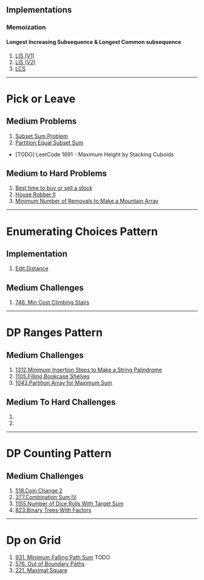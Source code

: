 ## Implementations
### Memoization
#### Longest Increasing Subsequence & Longest Common subsequence
1. [LIS (V1)](/Algorithms/DP/Pick%20or%20Leave/Implementations/LIS.cpp)
2. [LIS (V2)](/Algorithms/DP/Pick%20or%20Leave/Implementations/LISv2.cpp)
3. [LCS](/Algorithms/DP/Pick%20or%20Leave/Implementations/LCS.cpp)

---
# Pick or Leave
## Medium Problems
1. [Subset Sum Problem](/Algorithms/DP/Pick%20or%20Leave/Medium1/subsetsum-1.cpp)
2. [Partition Equal Subset Sum](/Algorithms/DP/Pick%20or%20Leave/Medium1/416.partition-equal-subset-sum.cpp)
- [TODO]  LeetCode 1691 - Maximum Height by Stacking Cuboids


## Medium to Hard Problems
1. [Best time to buy or sell a stock](/Algorithms/DP/Pick%20or%20Leave/Medium%20to%20Hard/309.best-time-to-buy-and-sell-stock-with-cooldown.cpp)
2. [House Robber II](/Algorithms/DP/Pick%20or%20Leave/Medium%20to%20Hard/213.house-robber-ii.cpp)
3. [Minimum Number of Removals to Make a Mountain Array](/Algorithms/DP/Pick%20or%20Leave/Medium%20to%20Hard/1671.minimum-number-of-removals-to-make-mountain-array.cpp)

---
# Enumerating Choices Pattern
## Implementation 
1. [Edit Distance](/Algorithms/DP/Enumerating%20the%20choices/EditDistance.cpp)

## Medium Challenges
1. [746. Min Cost Climbing Stairs](/Algorithms/DP/Enumerating%20the%20choices/Medium/min-cost-climbing-stairs.cpp)

---
# DP Ranges Pattern 
 ## Medium Challenges
 1. [1312.Minimum Insertion Steps to Make a String Palindrome](/Algorithms/DP/DP%20Ranges/Medium/1312.Minimum%20Insertion%20Steps%20to%20Make%20a%20String%20Palindrome.cpp)
 2. [1105.Filling Bookcase Shelves]()
 3. [1043.Partition Array for Maximum Sum]()

## Medium To Hard Challenges
1. []() 
2. []()


---
# DP Counting Pattern
## Medium Challenges
1. [518.Coin Change 2](/Algorithms/DP/Counting/coinchangeii.cpp) 
2. [377.Combination Sum IV](/Algorithms/DP/Counting/CombinationSumIV.cpp)
3. [1155.Number of Dice Rolls With Target Sum](/DS-Algo/Algorithms/DP/Counting/NumberofDiceRollsWithTargetSum.cpp)
4. [823.Binary Trees With Factors]()


---
# Dp on Grid
1. [931. Minimum Falling Path Sum]() TODO
2. [576. Out of Boundary Paths](/Algorithms/DP/DP%20on%20Grid/576.cpp)
3. [221. Maximal Square](/Algorithms/DP/DP%20on%20Grid/221.cpp)